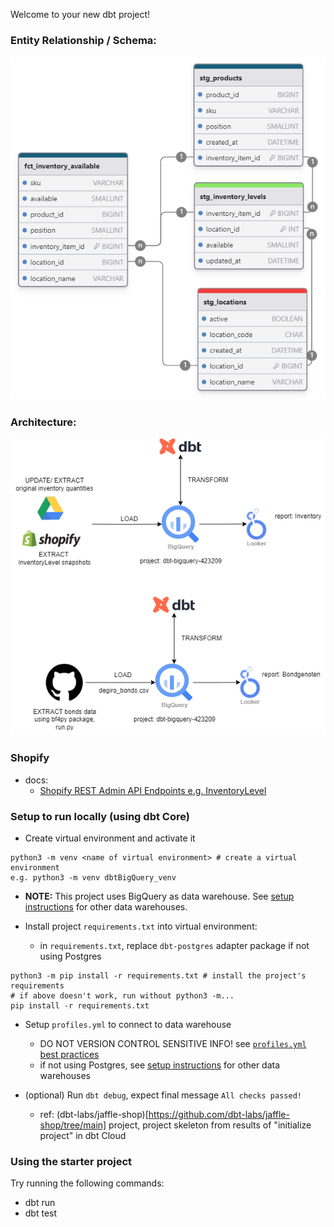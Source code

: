 Welcome to your new dbt project!

### Entity Relationship / Schema:

![schema](https://github.com/artc95/dbtBigQuery/blob/inventory_dashboard/diagrams/schema.png?raw=true)

### Architecture:

![architecture](https://github.com/artc95/dbtBigQuery/blob/inventory_dashboard/diagrams/architecture20240514%2C1540h.png?raw=true)

### Shopify
- docs:
    - [Shopify REST Admin API Endpoints e.g. InventoryLevel](https://shopify.dev/docs/api/admin-rest/2024-04/resources/inventorylevel)

### Setup to run locally (using dbt Core)
- Create virtual environment and activate it
```
python3 -m venv <name of virtual environment> # create a virtual environment
e.g. python3 -m venv dbtBigQuery_venv
```

- **NOTE:** This project uses BigQuery as data warehouse. See [setup instructions](https://docs.getdbt.com/docs/core/connect-data-platform/bigquery-setup) for other data warehouses.

- Install project `requirements.txt` into virtual environment:
    - in `requirements.txt`, replace `dbt-postgres` adapter package if not using Postgres
```
python3 -m pip install -r requirements.txt # install the project's requirements
# if above doesn't work, run without python3 -m...
pip install -r requirements.txt
```

- Setup `profiles.yml` to connect to data warehouse
    - DO NOT VERSION CONTROL SENSITIVE INFO! see [`profiles.yml` best practices](https://docs.getdbt.com/docs/core/connect-data-platform/connection-profiles)
    - if not using Postgres, see [setup instructions](https://docs.getdbt.com/docs/core/connect-data-platform/postgres-setup) for other data warehouses

- (optional) Run `dbt debug`, expect final message `All checks passed!` 
    - ref: (dbt-labs/jaffle-shop)[https://github.com/dbt-labs/jaffle-shop/tree/main] project, project skeleton from results of "initialize project" in dbt Cloud

### Using the starter project

Try running the following commands:
- dbt run
- dbt test
